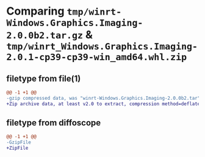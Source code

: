 # Comparing `tmp/winrt-Windows.Graphics.Imaging-2.0.0b2.tar.gz` & `tmp/winrt_Windows.Graphics.Imaging-2.0.1-cp39-cp39-win_amd64.whl.zip`

## filetype from file(1)

```diff
@@ -1 +1 @@
-gzip compressed data, was "winrt-Windows.Graphics.Imaging-2.0.0b2.tar", last modified: Sat Dec  2 18:22:56 2023, max compression
+Zip archive data, at least v2.0 to extract, compression method=deflate
```

## filetype from diffoscope

```diff
@@ -1 +1 @@
-GzipFile
+ZipFile
```

